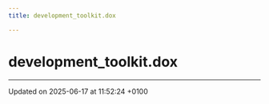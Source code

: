 ```yaml
---
title: development_toolkit.dox

---
```


# development_toolkit.dox








-------------------------------

Updated on 2025-06-17 at 11:52:24 +0100
